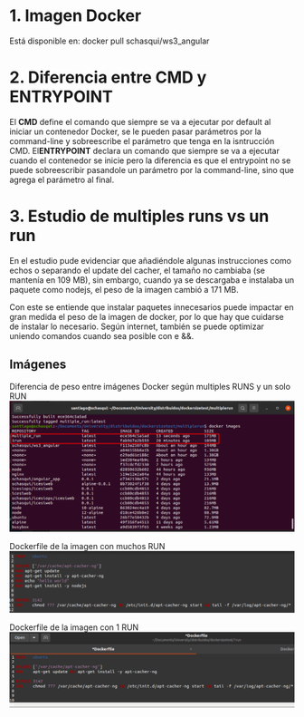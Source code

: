 # 1. Imagen Docker
Está disponible en: docker pull schasqui/ws3_angular
# 2. Diferencia entre CMD y ENTRYPOINT
El **CMD** define el comando que siempre se va a ejecutar por default al iniciar un contenedor Docker, se le pueden pasar parámetros por la command-line y sobreescribe el parámetro que tenga en la isntrucción CMD. El**ENTRYPOINT** declara un comando que siempre se va a ejecutar cuando el contenedor se inicie pero la diferencia es que el entrypoint no se puede sobreescribir pasandole un parámetro por la command-line, sino que agrega el parámetro al final.
# 3. Estudio de multiples runs vs un run
En el estudio pude evidenciar que añadiéndole algunas instrucciones como echos o separando el update del cacher, el tamaño no cambiaba (se mantenía en 109 MB), sin embargo, cuando ya se descargaba e instalaba un paquete como nodejs, el peso de la imagen cambió a 171 MB.

Con este se entiende que instalar paquetes innecesarios puede impactar en gran medida el peso de la imagen de docker, por lo que hay que cuidarse de instalar lo necesario. Según internet, también se puede optimizar uniendo comandos cuando sea posible con e &&.

## Imágenes

Diferencia de peso entre imágenes Docker según multiples RUNS y un solo RUN
![Alt text](images/2021-04-11_23-18.png?raw=true "Title")

Dockerfile de la imagen con muchos RUN
![Alt text](images/dcoker_multiple.png?raw=true "Title")

Dockerfile de la imagen con 1 RUN
![Alt text](images/docker_file1.png?raw=true "Title")
